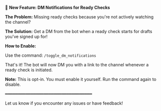 🔔 **New Feature: DM Notifications for Ready Checks**

**The Problem:** Missing ready checks because you're not actively watching the channel?

**The Solution:** Get a DM from the bot when a ready check starts for drafts you've signed up for!

**How to Enable:**

Use the command: `/toggle_dm_notifications`

That's it! The bot will now DM you with a link to the channel whenever a ready check is initiated.

**Note:** This is opt-in. You must enable it yourself. Run the command again to disable.

━━━━━━━━━━━━━━━━━━━━━━━━━━━━━━━━━━

Let us know if you encounter any issues or have feedback!
